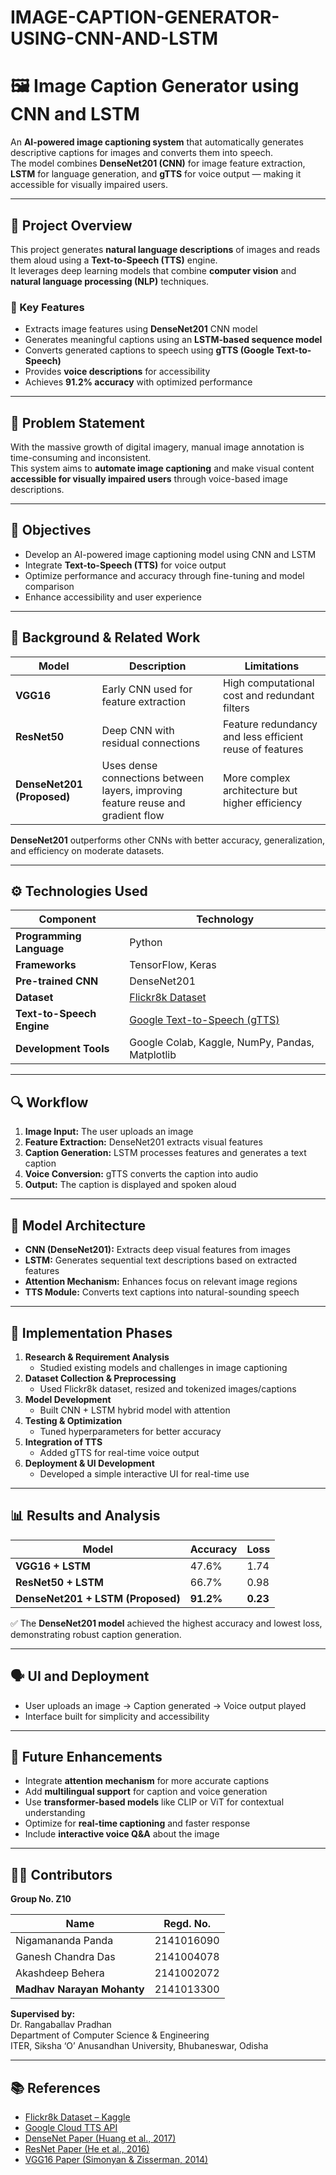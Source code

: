 # IMAGE-CAPTION-GENERATOR-USING-CNN-AND-LSTM
# 🖼️ Image Caption Generator using CNN and LSTM

An **AI-powered image captioning system** that automatically generates descriptive captions for images and converts them into speech.  
The model combines **DenseNet201 (CNN)** for image feature extraction, **LSTM** for language generation, and **gTTS** for voice output — making it accessible for visually impaired users.

---

## 📘 Project Overview

This project generates **natural language descriptions** of images and reads them aloud using a **Text-to-Speech (TTS)** engine.  
It leverages deep learning models that combine **computer vision** and **natural language processing (NLP)** techniques.

### 🔑 Key Features
- Extracts image features using **DenseNet201** CNN model  
- Generates meaningful captions using an **LSTM-based sequence model**  
- Converts generated captions to speech using **gTTS (Google Text-to-Speech)**  
- Provides **voice descriptions** for accessibility  
- Achieves **91.2% accuracy** with optimized performance

---

## 🧩 Problem Statement

With the massive growth of digital imagery, manual image annotation is time-consuming and inconsistent.  
This system aims to **automate image captioning** and make visual content **accessible for visually impaired users** through voice-based image descriptions.

---

## 🎯 Objectives

- Develop an AI-powered image captioning model using CNN and LSTM  
- Integrate **Text-to-Speech (TTS)** for voice output  
- Optimize performance and accuracy through fine-tuning and model comparison  
- Enhance accessibility and user experience  

---

## 🧠 Background & Related Work

| Model | Description | Limitations |
|--------|--------------|-------------|
| **VGG16** | Early CNN used for feature extraction | High computational cost and redundant filters |
| **ResNet50** | Deep CNN with residual connections | Feature redundancy and less efficient reuse of features |
| **DenseNet201 (Proposed)** | Uses dense connections between layers, improving feature reuse and gradient flow | More complex architecture but higher efficiency |

**DenseNet201** outperforms other CNNs with better accuracy, generalization, and efficiency on moderate datasets.

---

## ⚙️ Technologies Used

| Component | Technology |
|------------|-------------|
| **Programming Language** | Python |
| **Frameworks** | TensorFlow, Keras |
| **Pre-trained CNN** | DenseNet201 |
| **Dataset** | [Flickr8k Dataset](https://www.kaggle.com/datasets/adityajn105/flickr8k) |
| **Text-to-Speech Engine** | [Google Text-to-Speech (gTTS)](https://cloud.google.com/text-to-speech) |
| **Development Tools** | Google Colab, Kaggle, NumPy, Pandas, Matplotlib |

---

## 🔍 Workflow

1. **Image Input:** The user uploads an image  
2. **Feature Extraction:** DenseNet201 extracts visual features  
3. **Caption Generation:** LSTM processes features and generates a text caption  
4. **Voice Conversion:** gTTS converts the caption into audio  
5. **Output:** The caption is displayed and spoken aloud  

---

## 🧮 Model Architecture

- **CNN (DenseNet201):** Extracts deep visual features from images  
- **LSTM:** Generates sequential text descriptions based on extracted features  
- **Attention Mechanism:** Enhances focus on relevant image regions  
- **TTS Module:** Converts text captions into natural-sounding speech  

---

## 🚀 Implementation Phases

1. **Research & Requirement Analysis**  
   - Studied existing models and challenges in image captioning  
2. **Dataset Collection & Preprocessing**  
   - Used Flickr8k dataset, resized and tokenized images/captions  
3. **Model Development**  
   - Built CNN + LSTM hybrid model with attention  
4. **Testing & Optimization**  
   - Tuned hyperparameters for better accuracy  
5. **Integration of TTS**  
   - Added gTTS for real-time voice output  
6. **Deployment & UI Development**  
   - Developed a simple interactive UI for real-time use  

---

## 📊 Results and Analysis

| Model | Accuracy | Loss |
|--------|-----------|------|
| **VGG16 + LSTM** | 47.6% | 1.74 |
| **ResNet50 + LSTM** | 66.7% | 0.98 |
| **DenseNet201 + LSTM (Proposed)** | **91.2%** | **0.23** |

✅ The **DenseNet201 model** achieved the highest accuracy and lowest loss, demonstrating robust caption generation.

---

## 🗣️ UI and Deployment

- User uploads an image → Caption generated → Voice output played  
- Interface built for simplicity and accessibility  

---

## 🧭 Future Enhancements

- Integrate **attention mechanism** for more accurate captions  
- Add **multilingual support** for caption and voice generation  
- Use **transformer-based models** like CLIP or ViT for contextual understanding  
- Optimize for **real-time captioning** and faster response  
- Include **interactive voice Q&A** about the image  

---

## 👨‍💻 Contributors

**Group No. Z10**

| Name | Regd. No. |
|------|------------|
| Nigamananda Panda | 2141016090 |
| Ganesh Chandra Das | 2141004078 |
| Akashdeep Behera | 2141002072 |
| **Madhav Narayan Mohanty** | 2141013300 |

**Supervised by:**  
Dr. Rangaballav Pradhan  
Department of Computer Science & Engineering  
ITER, Siksha ‘O’ Anusandhan University, Bhubaneswar, Odisha  

---

## 📚 References

- [Flickr8k Dataset – Kaggle](https://www.kaggle.com/datasets/adityajn105/flickr8k)  
- [Google Cloud TTS API](https://cloud.google.com/text-to-speech)  
- [DenseNet Paper (Huang et al., 2017)](https://arxiv.org/abs/1608.06993)  
- [ResNet Paper (He et al., 2016)](https://arxiv.org/abs/1512.03385)  
- [VGG16 Paper (Simonyan & Zisserman, 2014)](https://arxiv.org/abs/1409.1556)
